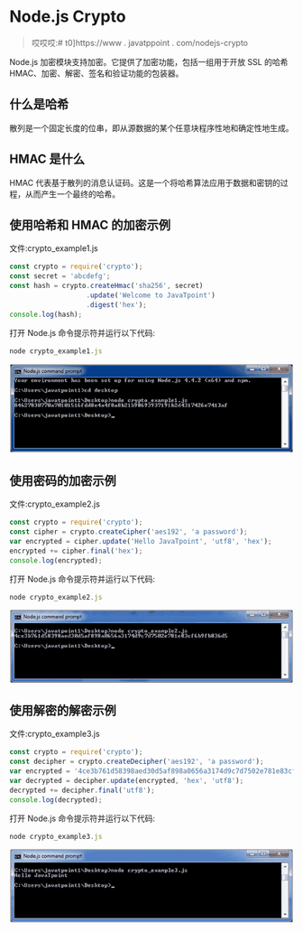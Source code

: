 # Node.js Crypto

> 哎哎哎:# t0]https://www . javatppoint . com/nodejs-crypto

Node.js 加密模块支持加密。它提供了加密功能，包括一组用于开放 SSL 的哈希 HMAC、加密、解密、签名和验证功能的包装器。

## 什么是哈希

散列是一个固定长度的位串，即从源数据的某个任意块程序性地和确定性地生成。

## HMAC 是什么

HMAC 代表基于散列的消息认证码。这是一个将哈希算法应用于数据和密钥的过程，从而产生一个最终的哈希。

## 使用哈希和 HMAC 的加密示例

文件:crypto_example1.js

```js
const crypto = require('crypto');
const secret = 'abcdefg';
const hash = crypto.createHmac('sha256', secret)
                   .update('Welcome to JavaTpoint')
                   .digest('hex');
console.log(hash);

```

打开 Node.js 命令提示符并运行以下代码:

```js
node crypto_example1.js

```

![Node.js crypto example 1](img/e3374cce02652e77c226a3d7ebd85091.png)

## 使用密码的加密示例

文件:crypto_example2.js

```js
const crypto = require('crypto');
const cipher = crypto.createCipher('aes192', 'a password');
var encrypted = cipher.update('Hello JavaTpoint', 'utf8', 'hex');
encrypted += cipher.final('hex');
console.log(encrypted); 

```

打开 Node.js 命令提示符并运行以下代码:

```js
node crypto_example2.js

```

![Node.js crypto example 2](img/6b633613cd23233e378749cec90942ec.png)

## 使用解密的解密示例

文件:crypto_example3.js

```js
const crypto = require('crypto');
const decipher = crypto.createDecipher('aes192', 'a password');
var encrypted = '4ce3b761d58398aed30d5af898a0656a3174d9c7d7502e781e83cf6b9fb836d5';
var decrypted = decipher.update(encrypted, 'hex', 'utf8');
decrypted += decipher.final('utf8');
console.log(decrypted);

```

打开 Node.js 命令提示符并运行以下代码:

```js
node crypto_example3.js

```

![Node.js crypto example 3](img/d5b29aa266cb4faec8a9e823cde0d86c.png)